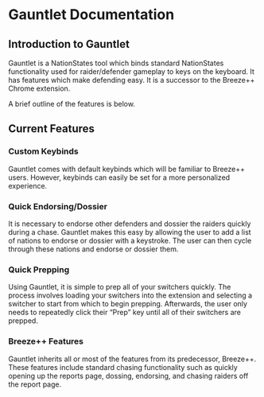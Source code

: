 # Gauntlet Documentation

## Introduction to Gauntlet

Gauntlet is a NationStates tool which binds standard NationStates functionality used for raider/defender gameplay to keys on the keyboard. It has features which make defending easy. It is a successor to the Breeze++ Chrome extension.

A brief outline of the features is below.

## Current Features

### Custom Keybinds

Gauntlet comes with default keybinds which will be familiar to Breeze++ users. However, keybinds can easily be set for a more personalized experience.

### Quick Endorsing/Dossier

It is necessary to endorse other defenders and dossier the raiders quickly during a chase. Gauntlet makes this easy by allowing the user to add a list of nations to endorse or dossier with a keystroke. The user can then cycle through these nations and endorse or dossier them.

### Quick Prepping

Using Gauntlet, it is simple to prep all of your switchers quickly. The process involves loading your switchers into the extension and selecting a switcher to start from which to begin prepping. Afterwards, the user only needs to repeatedly click their “Prep” key until all of their switchers are prepped.

### Breeze++ Features

Gauntlet inherits all or most of the features from its predecessor, Breeze++. These features include standard chasing functionality such as quickly opening up the reports page, dossing, endorsing, and chasing raiders off the report page.